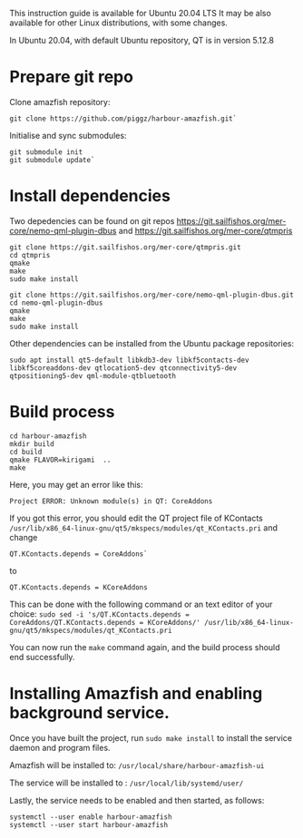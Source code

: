 This instruction guide is available for Ubuntu 20.04 LTS
It may be also available for other Linux distributions, with some changes.

In Ubuntu 20.04, with default Ubuntu repository, QT is in version 5.12.8


# Prepare git repo
Clone amazfish repository:

```
git clone https://github.com/piggz/harbour-amazfish.git`
```

Initialise and sync submodules:
```
git submodule init 
git submodule update`
```

# Install dependencies

Two depedencies can be found on git repos
https://git.sailfishos.org/mer-core/nemo-qml-plugin-dbus
and
https://git.sailfishos.org/mer-core/qtmpris

```
git clone https://git.sailfishos.org/mer-core/qtmpris.git
cd qtmpris
qmake
make
sudo make install
```

```
git clone https://git.sailfishos.org/mer-core/nemo-qml-plugin-dbus.git
cd nemo-qml-plugin-dbus
qmake
make
sudo make install
```
Other dependencies can be installed from the Ubuntu package repositories:
```
sudo apt install qt5-default libkdb3-dev libkf5contacts-dev libkf5coreaddons-dev qtlocation5-dev qtconnectivity5-dev qtpositioning5-dev qml-module-qtbluetooth
```

# Build process

```
cd harbour-amazfish
mkdir build
cd build
qmake FLAVOR=kirigami  ..
make
```

Here, you may get an error like this:

```
Project ERROR: Unknown module(s) in QT: CoreAddons
```

If you got this error, you should edit the QT project file of KContacts `/usr/lib/x86_64-linux-gnu/qt5/mkspecs/modules/qt_KContacts.pri`
and change 
```
QT.KContacts.depends = CoreAddons`
```
to 
```
QT.KContacts.depends = KCoreAddons
```

This can be done with the following command or an text editor of your choice:
`sudo sed -i 's/QT.KContacts.depends = CoreAddons/QT.KContacts.depends = KCoreAddons/' /usr/lib/x86_64-linux-gnu/qt5/mkspecs/modules/qt_KContacts.pri`

You can now run the `make` command again, and the build process should end successfully.

# Installing Amazfish and enabling background service. 
Once you have built the project, run `sudo make install` to install the service daemon and program files. 

Amazfish will be installed to: `/usr/local/share/harbour-amazfish-ui`

The service will be installed to : `/usr/local/lib/systemd/user/`

Lastly, the service needs to be enabled and then started, as follows:

```
systemctl --user enable harbour-amazfish
systemctl --user start harbour-amazfish
```

